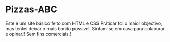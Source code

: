 # Pizzas-ABC


Este é um site básico feito com HTML e CSS Práticar foi o maior objectivo, mas tentei deixar o mais bonito possível. Sintam-se em casa para colaborar e opinar.! Sem fins comerciais.!
